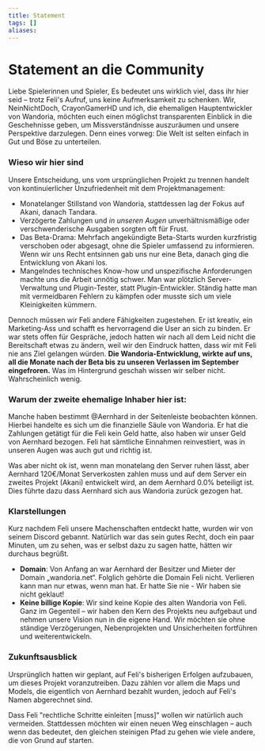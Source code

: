 ```yaml
---
title: Statement
tags: []
aliases:
---
```

# Statement an die Community

Liebe Spielerinnen und Spieler,
Es bedeutet uns wirklich viel, dass ihr hier seid – trotz Feli's Aufruf, uns keine Aufmerksamkeit zu schenken. Wir, NeinNichtDoch, CrayonGamerHD und ich, die ehemaligen Hauptentwickler von Wandoria, möchten euch einen möglichst transparenten Einblick in die Geschehnisse geben, um Missverständnisse auszuräumen und unsere Perspektive darzulegen. Denn eines vorweg: Die Welt ist selten einfach in Gut und Böse zu unterteilen.

### Wieso wir hier sind
Unsere Entscheidung, uns vom ursprünglichen Projekt zu trennen handelt von kontinuierlicher Unzufriedenheit mit dem Projektmanagement:
- Monatelanger Stillstand von Wandoria, stattdessen lag der Fokus auf Akani, danach Tandara.
- Verzögerte Zahlungen und *in unseren Augen* unverhältnismäßige oder verschwenderische Ausgaben sorgten oft für Frust.
- Das Beta-Drama: Mehrfach angekündigte Beta-Starts wurden kurzfristig verschoben oder abgesagt, ohne die Spieler umfassend zu informieren. Wenn wir uns Recht entsinnen gab uns nur eine Beta, danach ging die Entwicklung von Akani los.
- Mangelndes technisches Know-how und unspezifische Anforderungen machte uns die Arbeit unnötig schwer. Man war plötzlich Server-Verwaltung und Plugin-Tester, statt Plugin-Entwickler.
  Ständig hatte man mit vermeidbaren Fehlern zu kämpfen oder musste sich um viele Kleinigkeiten kümmern. 

Dennoch müssen wir Feli andere Fähigkeiten zugestehen. Er ist kreativ, ein Marketing-Ass und schafft es hervorragend die User an sich zu binden. Er war stets offen für Gespräche, jedoch hatten wir nach all dem Leid nicht die Bereitschaft etwas zu ändern, weil wir den Eindruck hatten, dass wir mit Feli nie ans Ziel gelangen würden. 
**Die Wandoria-Entwicklung, wirkte auf uns, all die Monate nach der Beta bis zu unseren Verlassen im September eingefroren.** Was im Hintergrund geschah wissen wir selber nicht. Wahrscheinlich wenig. 

### Warum der zweite ehemalige Inhaber hier ist:
Manche haben bestimmt @Aernhard in der Seitenleiste beobachten können. Hierbei handelte es sich um die finanzielle Säule von Wandoria. Er hat die Zahlungen getätigt für die Feli kein Geld hatte, also haben wir unser Geld von Aernhard bezogen.
Feli hat sämtliche Einnahmen reinvestiert, was in unseren Augen was auch gut und richtig ist.

Was aber nicht ok ist, wenn man monatelang den Server ruhen lässt, aber Aernhard 120€/Monat Serverkosten zahlen muss und auf dem Server ein zweites Projekt (Akani) entwickelt wird, an dem Aernhard 0.0% beteiligt ist. 
Dies führte dazu dass Aernhard sich aus Wandoria zurück gezogen hat.

### Klarstellungen
Kurz nachdem Feli unsere Machenschaften entdeckt hatte, wurden wir von seinem Discord gebannt. Natürlich war das sein gutes Recht, doch ein paar Minuten, um zu sehen, was er selbst dazu zu sagen hatte, hätten wir durchaus begrüßt.
   
- **Domain**: 
  Von Anfang an war Aernhard der Besitzer und Mieter der Domain „wandoria.net“. Folglich gehörte die Domain Feli nicht. Verlieren kann man nur etwas, wenn man hat. Er hatte Sie nie - Wir haben sie nicht geklaut! 
- **Keine billige Kopie**: 
  Wir sind keine Kopie des alten Wandoria von Feli. Ganz im Gegenteil – wir haben den Kern des Projekts neu aufgebaut und nehmen unsere Vision nun in die eigene Hand. 
  Wir möchten sie ohne ständige Verzögerungen, Nebenprojekten und Unsicherheiten fortführen und weiterentwickeln. 

### Zukunftsausblick
Ursprünglich hatten wir geplant, auf Feli's bisherigen Erfolgen aufzubauen, um dieses Projekt voranzutreiben. Dazu zählen vor allem die Maps und Models, die eigentlich von Aernhard bezahlt wurden, jedoch auf Feli's Namen abgerechnet sind.

Dass Feli "rechtliche Schritte einleiten \[muss]" wollen wir natürlich auch vermeiden. Stattdessen möchten wir einen neuen Weg einschlagen – auch wenn das bedeutet, den gleichen steinigen Pfad zu gehen wie viele andere, die von Grund auf starten.
